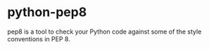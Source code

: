 # python-pep8
pep8 is a tool to check your Python code against some of the style conventions in PEP 8.
